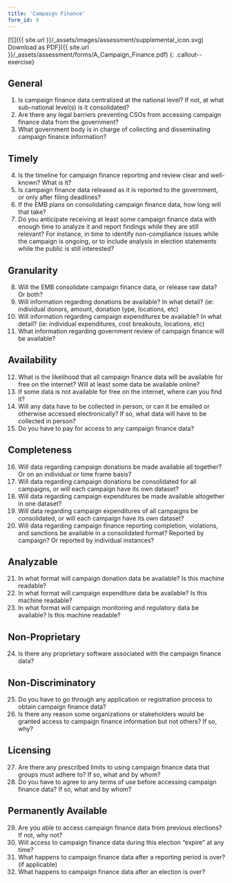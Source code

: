 ```yaml
---
title: 'Campaign Finance'
form_id: 9
---
```


[![]({{ site.url }}/\_assets/images/assessment/supplemental_icon.svg) Download as PDF]({{ site.url }}/\_assets/assessment/forms/A_Campaign_Finance.pdf)
{: .callout--exercise}

## General

1. Is campaign finance data centralized at the national level? If not, at what sub-national level(s) is it consolidated?
2. Are there any legal barriers preventing CSOs from accessing campaign finance data from the government?
3. What government body is in charge of collecting and disseminating campaign finance information?

## Timely

4. Is the timeline for campaign finance reporting and review clear and well-known? What is it?
5. Is campaign finance data released as it is reported to the government, or only after filing deadlines?
6. If the EMB plans on consolidating campaign finance data, how long will that take?
7. Do you anticipate receiving at least some campaign finance data with enough time to analyze it and report findings while they are still relevant? For instance, in time to identify non-compliance issues while the campaign is ongoing, or to include analysis in election statements while the public is still interested?

## Granularity

8. Will the EMB consolidate campaign finance data, or release raw data? Or both?
9. Will information regarding donations be available? In what detail? (ie: individual donors, amount, donation type, locations, etc)
10. Will information regarding campaign expenditures be available? In what detail? (ie: individual expenditures, cost breakouts, locations, etc)
11. What information regarding government review of campaign finance will be available?

## Availability

12. What is the likelihood that all campaign finance data will be available for free on the internet? Will at least some data be available online?
13. If some data is not available for free on the internet, where can you find it?
14. Will any data have to be collected in person, or can it be emailed or otherwise accessed electronically? If so, what data will have to be collected in person?
15. Do you have to pay for access to any campaign finance data?

## Completeness

16. Will data regarding campaign donations be made available all together? Or on an individual or time frame basis?
17. Will data regarding campaign donations be consolidated for all campaigns, or will each campaign have its own dataset?
18. Will data regarding campaign expenditures be made available altogether in one dataset?
19. Will data regarding campaign expenditures of all campaigns be consolidated, or will each campaign have its own dataset?
20. Will data regarding campaign finance reporting completion, violations, and sanctions be available in a consolidated format? Reported by campaign? Or reported by individual instances?

## Analyzable

21. In what format will campaign donation data be available? Is this machine readable?
22. In what format will campaign expenditure data be available? Is this machine readable?
23. In what format will campaign monitoring and regulatory data be available? Is this machine readable?

## Non-Proprietary

24. Is there any proprietary software associated with the campaign finance data?

## Non-Discriminatory

25. Do you have to go through any application or registration process to obtain campaign finance data?
26. Is there any reason some organizations or stakeholders would be granted access to campaign finance information but not others? If so, why?

## Licensing

27. Are there any prescribed limits to using campaign finance data that groups must adhere to? If so, what and by whom?
28. Do you have to agree to any terms of use before accessing campaign finance data? If so, what and by whom?

## Permanently Available

29. Are you able to access campaign finance data from previous elections? If not, why not?
30. Will access to campaign finance data during this election “expire” at any time?
31. What happens to campaign finance data after a reporting period is over? (if applicable)
32. What happens to campaign finance data after an election is over?

